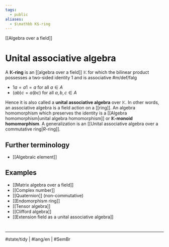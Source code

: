 ```yaml
---
tags:
  - public
aliases:
  - $\mathbb K$-ring
---
```

[[Algebra over a field]]
# Unital associative algebra

A **$\mathbb{K}$-ring** is an [[algebra over a field]] $\mathbb{K}$ for which the bilinear product possesses a two-sided identity $1$ and is associative #m/def/falg 

- $1 a = a 1 = a$ for all $a \in A$
- $(ab)c = a(bc)$ for all $a,b,c \in A$

Hence it is also called a **unital associative algebra** over $\mathbb{K}$.
In other words, an associative algebra is a field action on a [[ring]].
An algebra homomorphism which preserves the identity is a [[Algebra homomorphism|unital algebra homomorphism]] or **$\mathbb{K}$-monoid homomorphism**.
A generalization is an [[Unital associative algebra over a commutative ring|$R$-ring]].

## Further terminology

 - [[Algebraic element]]

## Examples

- [[Matrix algebra over a field]]
- [[Complex number]]
- [[Quaternion]] (non-commutative)
- [[Endomorphism ring]]
- [[Tensor algebra]]
- [[Clifford algebra]]
- [[Extension field as a unital associative algebra]]

#
---
#state/tidy | #lang/en | #SemBr 